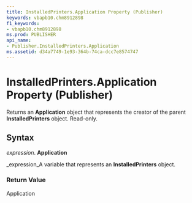```yaml
---
title: InstalledPrinters.Application Property (Publisher)
keywords: vbapb10.chm8912898
f1_keywords:
- vbapb10.chm8912898
ms.prod: PUBLISHER
api_name:
- Publisher.InstalledPrinters.Application
ms.assetid: d34a7749-1e93-364b-74ca-dcc7e8574747
---
```



# InstalledPrinters.Application Property (Publisher)

Returns an  **Application** object that represents the creator of the parent **InstalledPrinters** object. Read-only.


## Syntax

 _expression_. **Application**

 _expression_A variable that represents an  **InstalledPrinters** object.


### Return Value

Application


